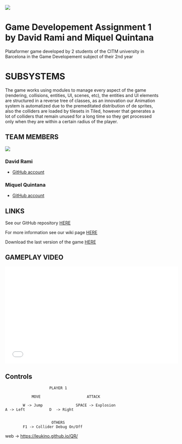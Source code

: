![](https://lh3.googleusercontent.com/yU7MrhiaFYht1BrckwnK3PqM7Ga-Y95iIMQ0fUV5Yp8nueO6fKCfzxq_ttAPbWfO_Rk1A6bG8yp_KQjb9I22nAj-v4LONWHL3lok6NI3)

# Game Developement Assignment 1 by David Rami and Miquel Quintana 
Plataformer game developed by 2 students of the CITM university in Barcelona in the Game Developement subject of their 2nd year

# SUBSYSTEMS
The game works using modules to manage every aspect of the game (rendering, collisions, entities, UI, scenes, etc), the entities and UI elements are structured in a reverse tree of classes, as an innovation our Animation system is automatized due to the premeditated 
distribution of de sprites, also the colliders are loaded by tilesets in Tiled, however that generates a lot of colliders that remain unused for a long time so they get processed only when they are within a certain radius of the player.

## TEAM MEMBERS

![](https://lh5.googleusercontent.com/7f6wff3Z2-I5YRCfbzg9KhBsG2fQlJxO5nZ5wGuAZVOrDJNzpkxPK3lZyka5-Z2TVoknGtjSwXt5wS41gGbSl9fwLxkkH4Xqz0sYWJADvVQvEBQQ84q5akvWnHmaUh3ghEyidQkh)

### David Rami
- [GitHub account](https://github.com/Paideieitor)

### Miquel Quintana
- [GitHub account](https://github.com/Leukino)

## LINKS
See our GitHub repository [HERE](https://github.com/Leukino/QR)

For more information see our wiki page [HERE](https://github.com/Leukino/QR/wiki)

Download the last version of the game [HERE](https://github.com/Leukino/QR/releases)

## GAMEPLAY VIDEO
<iframe width="560" height="315" src="VIDEO LINK QUE FALTA" frameborder="0" allow="accelerometer; autoplay; encrypted-media; gyroscope; picture-in-picture" allowfullscreen></iframe>

## Controls

					    PLAYER 1
				
       			MOVE			 		 ATTACK
		
	 		W -> Jump				SPACE -> Explosion 					
	A -> Left			D  -> Right					
		 									
								
					     OTHERS
			F1 -> Collider Debug On/Off
			
web -> https://leukino.github.io/QR/

